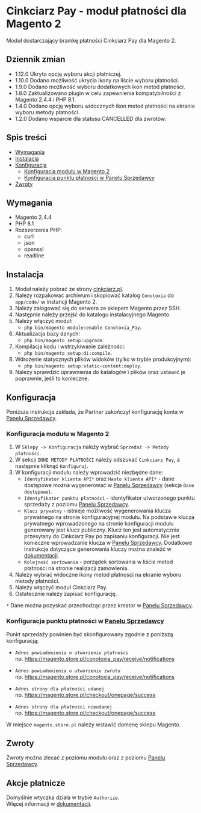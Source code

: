 # Cinkciarz Pay - moduł płatności dla Magento 2
Moduł dostarczający bramkę płatności Cinkciarz Pay dla Magento 2.

## Dziennik zmian
- 1.12.0 Ukryto opcję wyboru akcji płatniczej.
- 1.10.0 Dodano możliwość ukrycia ikony na liście wyboru płatności.
- 1.9.0 Dodano możliwość wyboru dodatkowych ikon metod płatności.
- 1.8.0 Zaktualizowano plugin w celu zapewnienia kompatybilności z Magento 2.4.4 i PHP 8.1.
- 1.4.0 Dodano opcję wyboru widocznych ikon metod płatności na ekranie wyboru metody płatności.
- 1.2.0 Dodano wsparcie dla statusu CANCELLED dla zwrotów.

## Spis treści

* [Wymagania](#wymagania)
* [Instalacja](#instalacja)
* [Konfiguracja](#konfiguracja)
    * [Konfiguracja modułu w Magento 2](#konfiguracja-modułu-w-magento-2)
    * [Konfiguracja punktu płatności w Panelu Sprzedawcy](#konfiguracja-punktu-płatności-w-panelu-sprzedawcy)
* [Zwroty](#zwroty)

## Wymagania
* Magento 2.4.4
* PHP 8.1
* Rozszerzenia PHP:
    * curl
    * json
    * openssl
    * readline

## Instalacja
1. Moduł należy pobrać ze strony [cinkciarz.pl](https://cinkciarz.pl/platnosci/dla-developerow).
2. Należy rozpakować archiwum i skopiować katalog `Conotoxia` do `app/code/` w instancji Magento 2.
3. Należy zalogować się do serwera ze sklepem Magento przez SSH.
4. Następnie należy przejść do katalogu instalacyjnego Magento.
5. Należy włączyć moduł:
    - `php bin/magento module:enable Conotoxia_Pay`.
6. Aktualizacja bazy danych:
    - `php bin/magento setup:upgrade`.
7. Kompilacja kodu i wstrzykiwanie zależności:
    - `php bin/magento setup:di:compile`.
8. Wdrożenie statycznych plików widoków (tylko w trybie produkcyjnym):
    - `php bin/magento setup:static-content:deploy`.
9. Należy sprawdzić uprawnienia do katalogów i plików oraz ustawić je poprawnie, jeśli to konieczne.

## Konfiguracja
Poniższa instrukcja zakłada, że Partner zakończył konfigurację konta w [Panelu Sprzedawcy](https://fx.cinkciarz.pl/merchant).

### Konfiguracja modułu w Magento 2
1. W `Sklepy -> Konfiguracja` należy wybrać `Sprzedaż -> Metody płatności`.
2. W sekcji `INNE METODY PŁATNOŚCI` należy odszukać `Cinkciarz Pay`, a następnie kliknąć `Konfiguruj`.
3. W konfiguracji modułu należy wprowadzić niezbędne dane:
    - `Identyfikator klienta API*` oraz `Hasło klienta API*` - dane dostępowe można wygenerować 
    w [Panelu Sprzedawcy](https://fx.cinkciarz.pl/merchant/configuration) (sekcja `Dane dostępowe`).
    - `Identyfikator punktu płatności` - identyfikator utworzonego punktu sprzedaży
    z poziomu [Panelu Sprzedawcy](https://fx.cinkciarz.pl/merchant).
    - `Klucz prywatny` - istnieje możliwość wygenerowania klucza prywatnego na stronie konfiguracyjnej modułu. Na 
    podstawie klucza prywatnego wprowadzonego na stronie konfiguracji modułu generowany jest klucz publiczny. Klucz ten
    jest automatycznie przesyłany do Cinkciarz Pay po zapisaniu konfiguracji. Nie jest konieczne wprowadzanie klucza
    w [Panelu Sprzedawcy](https://fx.cinkciarz.pl/merchant/public-keys/add?context=configuration). Dodatkowe instrukcje
    dotyczące generowania kluczy można znaleźć w [dokumentacji](https://docs.cinkciarz.pl/platnosci/sklepy-online#generowanie-klucza-publicznego).
    - `Kolejność sortowania` - porządek sortowania w liście metod płatności na stronie realizacji zamówienia.
4. Należy wybrać widoczne ikony metod płatnosci na ekranie wyboru metody płatności.
5. Należy włączyć moduł Cinkciarz Pay.
6. Ostatecznie należy zapisać konfigurację.

`*` Dane można pozyskać przechodząc przez kreator w [Panelu Sprzedawcy](https://fx.cinkciarz.pl/merchant).

### Konfiguracja punktu płatności w [Panelu Sprzedawcy](https://fx.cinkciarz.pl/merchant)
Punkt sprzedaży powinien być skonfigurowany zgodnie z poniższą konfiguracją:

- `Adres powiadomienia o utworzeniu płatności`  
 np. https://magento.store.pl/conotoxia_pay/receive/notifications
  
- `Adres powiadomienia o utworzeniu zwrotu`  
 np. https://magento.store.pl/conotoxia_pay/receive/notifications
  
- `Adres strony dla płatności udanej`  
 np. https://magento.store.pl/checkout/onepage/success
  
- `Adres strony dla płatności nieudanej`  
 np. https://magento.store.pl/checkout/onepage/success

W miejsce `magento.store.pl` należy wstawić domenę sklepu Magento.

## Zwroty
Zwroty można zlecać z poziomu modułu oraz z poziomu [Panelu Sprzedawcy](https://fx.cinkciarz.pl/merchant).

## Akcje płatnicze
Domyślnie wtyczka działa w trybie `Authorize`.  
Więcej informacji w [dokumentacji](https://docs.magento.com/user-guide/configuration/sales/payment-methods.html#payment-actions).
